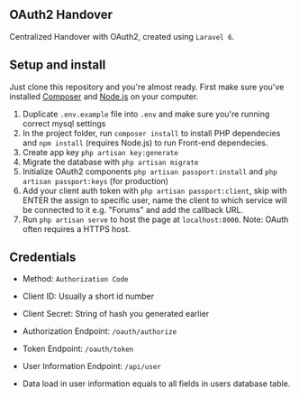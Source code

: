 ## OAuth2 Handover
Centralized Handover with OAuth2, created using `Laravel 6`.

## Setup and install
Just clone this repository and you're almost ready. First make sure you've installed [Composer](https://getcomposer.org) and [Node.js](https://nodejs.org/en/) on your computer.

1. Duplicate `.env.example` file into `.env` and make sure you're running correct mysql settings
2. In the project folder, run `composer install` to install PHP dependecies and `npm install` (requires Node.js) to run Front-end dependecies.
3. Create app key `php artisan key:generate`
4. Migrate the database with `php artisan migrate`
5. Initialize OAuth2 components `php artisan passport:install` and `php artisan passport:keys` (for production)
6. Add your client auth token with `php artisan passport:client`, skip with ENTER the assign to specific user, name the client to which service will be connected to it e.g. "Forums" and add the callback URL.
7. Run `php artisan serve` to host the page at `localhost:8000`. Note: OAuth often requires a HTTPS host.

## Credentials

* Method: `Authorization Code`
* Client ID: Usually a short id number
* Client Secret: String of hash you generated earlier

* Authorization Endpoint: `/oauth/authorize`
* Token Endpoint: `/oauth/token`
* User Information Endpoint: `/api/user`

* Data load in user information equals to all fields in users database table.